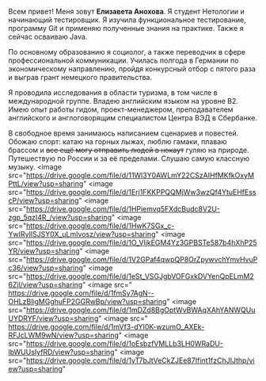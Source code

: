 Всем привет! 
Меня зовут **Елизавета Анохова**.
Я студент Нетологии и начинающий тестировщик. Я изучила функциональное тестирование, программу Git и применяю полученные знания на практике. Также я сейчас осваиваю Java. 

По основному образованию я социолог, а также переводчик в сфере профессиональной коммуникации. Училась полгода в Германии по экономическому направлению, пройдя конкурсный отбор с пятого раза и выграв грант немецкого правительства.

Я проводила исследования в области туризма, в том числе в международной группе. Владею английским языком на уровне В2.
Имею опыт работы гидом, проект-менеджером, преподавателем английского и англоговорящим специалистом Центра ВЭД в Сбербанке.

В свободное время занимаюсь написанием сценариев и повестей. Обожаю спорт: катаю на горных лыжах, люблю гамаки, плаваю брассом и ~~все ещё могу отправить людей в нокаут~~ гуляю на природе. Путешествую по России и за её пределами. Слушаю самую классную музыку.
<image src="https://drive.google.com/file/d/11Wl3Y0AWLmY22CSzAIHfMKfkOxyMPttL/view?usp=sharing" 
<image src="https://drive.google.com/file/d/1Erj1FKKPPQQMjWw3wzQf4YtuEHfEsscP/view?usp=sharing"
<image src="https://drive.google.com/file/d/1HPiemvq5FXdcBudc8V2U-zgp_5qzI4R_/view?usp=sharing" 
<image src="https://drive.google.com/file/d/1HwK7SGx_c-YwIRylISJSY0X_uLmIvosz/view?usp=sharing" 
<image src="https://drive.google.com/file/d/1O_VljkEGM4Yz3GPBSTe587b4hXhP25YR/view?usp=sharing" 
<image src="https://drive.google.com/file/d/1V2GPaf4qwpQP8OrZpywvchYmvHvuPc36/view?usp=sharing" 
<image src="https://drive.google.com/file/d/1eSt_VSGJgbVOFGxkDVYenQpELmM26Zjl/view?usp=sharing"
<image src=" https://drive.google.com/file/d/1fmSy7AgN--OHLzBligMGghuFP2GGRwBp/view?usp=sharing" 
<image src="https://drive.google.com/file/d/1mDZd8BgOptWvBWAqXAhYANWQUuUYDRYF/view?usp=sharing" 
<image src=" https://drive.google.com/file/d/1mVf3-dYI0K-wzumO_AXEk-RFJcLWM9wN/view?usp=sharing" 
<image src="https://drive.google.com/file/d/1oEsbzfVMLLb3LH0WRaDU-lbWUUsIyfRD/view?usp=sharing" 
<image src="https://drive.google.com/file/d/1yT7bJtVeCkZJEe87Ifint1fzChJIJthp/view?usp=sharing"
